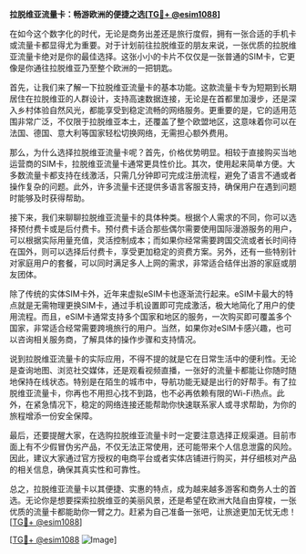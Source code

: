 **拉脱维亚流量卡：畅游欧洲的便捷之选[[TG💪+ @esim1088](https://t.me/s/esim1088)]**

在如今这个数字化的时代，无论是商务出差还是旅行度假，拥有一张合适的手机卡或流量卡都显得尤为重要。对于计划前往拉脱维亚的朋友来说，一张优质的拉脱维亚流量卡绝对是你的最佳选择。这张小小的卡片不仅仅是一张普通的SIM卡，它更像是你通往拉脱维亚乃至整个欧洲的一把钥匙。

首先，让我们来了解一下拉脱维亚流量卡的基本功能。这款流量卡专为短期到长期居住在拉脱维亚的人群设计，支持高速数据连接，无论是在首都里加漫步，还是深入乡村体验自然风光，都能享受到稳定流畅的网络服务。更重要的是，它的适用范围非常广泛，不仅限于拉脱维亚本土，还覆盖了整个欧盟地区，这意味着你可以在法国、德国、意大利等国家轻松切换网络，无需担心额外费用。

那么，为什么选择拉脱维亚流量卡呢？首先，价格优势明显。相较于直接购买当地运营商的SIM卡，拉脱维亚流量卡通常更具性价比。其次，使用起来简单方便。大多数流量卡都支持在线激活，只需几分钟即可完成注册流程，避免了语言不通或者操作复杂的问题。此外，许多流量卡还提供多语言客服支持，确保用户在遇到问题时能够及时获得帮助。

接下来，我们来聊聊拉脱维亚流量卡的具体种类。根据个人需求的不同，你可以选择预付费卡或是后付费卡。预付费卡适合那些偶尔需要使用国际漫游服务的用户，可以根据实际用量充值，灵活控制成本；而如果你经常需要跨国交流或者长时间待在国外，则可以选择后付费卡，享受更加稳定的资费方案。另外，还有一些特别针对家庭用户的套餐，可以同时满足多人上网的需求，非常适合结伴出游的家庭或朋友团体。

除了传统的实体SIM卡外，近年来虚拟eSIM卡也逐渐流行起来。eSIM卡最大的特点就是无需物理更换SIM卡，通过手机设置即可完成激活，极大地简化了用户的使用流程。而且，eSIM卡通常支持多个国家和地区的服务，一次购买即可覆盖多个国家，非常适合经常需要跨境旅行的用户。当然，如果你对eSIM卡感兴趣，也可以咨询相关服务商，了解具体的操作步骤和支持情况。

说到拉脱维亚流量卡的实际应用，不得不提的就是它在日常生活中的便利性。无论是查询地图、浏览社交媒体，还是观看视频直播，一张好的流量卡都能让你随时随地保持在线状态。特别是在陌生的城市中，导航功能无疑是出行的好帮手。有了拉脱维亚流量卡，你再也不用担心找不到路，也不必再依赖有限的Wi-Fi热点。此外，在紧急情况下，稳定的网络连接还能帮助你快速联系家人或寻求帮助，为你的旅程增添一份安全保障。

最后，还要提醒大家，在选购拉脱维亚流量卡时一定要注意选择正规渠道。目前市面上有不少假冒伪劣产品，不仅无法正常使用，还可能带来个人信息泄露的风险。因此，建议大家通过官方授权的电商平台或者实体店铺进行购买，并仔细核对产品的相关信息，确保其真实性和可靠性。

总之，拉脱维亚流量卡以其便捷、实惠的特点，成为越来越多游客和商务人士的首选。无论你是想要探索拉脱维亚的美丽风景，还是希望在欧洲大陆自由穿梭，一张优质的流量卡都能助你一臂之力。赶紧为自己准备一张吧，让旅途更加无忧无虑！[[TG💪+ @esim1088](https://t.me/s/esim1088)]

[[TG💪+ @esim1088](https://t.me/s/esim1088) ![Image](https://i.postimg.cc/4NQfJmqS/Snipaste-2025-05-13-00-14-12.png)]